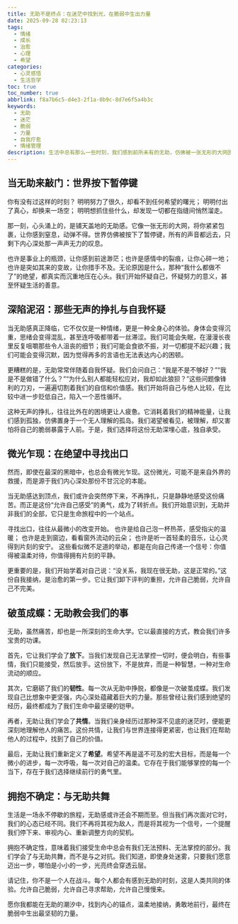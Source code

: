 ```yaml
---
title: 无助不是终点：在迷茫中找到光，在脆弱中生出力量
date: 2025-09-28 02:23:13
tags:
  - 情绪
  - 成长
  - 治愈
  - 心理
  - 希望
categories:
  - 心灵感悟
  - 生活哲学
toc: true
toc_number: true
abbrlink: f8a7b6c5-d4e3-2f1a-0b9c-8d7e6f5a4b3c
keywords:
  - 无助
  - 迷茫
  - 脆弱
  - 力量
  - 自我疗愈
  - 情绪管理
description: 生活中总有那么一些时刻，我们感到前所未有的无助，仿佛被一张无形的大网困住，动弹不得。那些深陷泥沼的瞬间，让人怀疑自我，甚至失去方向。但请相信，无助并非终点，它更像是一次深刻的洗礼，一次让我们重新审视内心、发现内在力量的契机。这篇文章将带你温柔地穿越无助的迷雾，找到那束属于自己的光，在脆弱中生出坚韧的力量。
---
```


## 当无助来敲门：世界按下暂停键

你有没有过这样的时刻？
明明努力了很久，却看不到任何希望的曙光；
明明付出了真心，却换来一场空；
明明想抓住些什么，却发现一切都在指缝间悄然溜走。

那一刻，心头涌上的，是铺天盖地的无助感。它像一张无形的大网，将你紧紧包裹，让你感到窒息，动弹不得。世界仿佛被按下了暂停键，所有的声音都远去，只剩下内心深处那一声声无力的叹息。

也许是事业上的瓶颈，让你感到前途渺茫；也许是感情中的裂痕，让你心碎一地；也许是突如其来的变故，让你措手不及。无论原因是什么，那种“我什么都做不了”的绝望，都真实而沉重地压在心头。我们开始怀疑自己，怀疑努力的意义，甚至怀疑生活的善意。

## 深陷泥沼：那些无声的挣扎与自我怀疑

当无助感真正降临，它不仅仅是一种情绪，更是一种全身心的体验。身体会变得沉重，思绪会变得混乱，甚至连呼吸都带着一丝滞涩。我们可能会失眠，在漫漫长夜里反复咀嚼那些令人沮丧的细节；我们可能会食欲不振，对一切都提不起兴趣；我们可能会变得沉默，因为觉得再多的言语也无法表达内心的困顿。

更糟糕的是，无助常常伴随着自我怀疑。我们会问自己：“我是不是不够好？”“我是不是做错了什么？”“为什么别人都能轻松应对，我却如此狼狈？”这些问题像锋利的刀刃，一遍遍切割着我们的自信和价值感。我们开始将自己与他人比较，在比较中进一步贬低自己，陷入一个恶性循环。

这种无声的挣扎，往往比外在的困境更让人疲惫。它消耗着我们的精神能量，让我们感到孤独，仿佛置身于一个无人理解的孤岛。我们渴望被看见，被理解，却又害怕将自己的脆弱暴露于人前。于是，我们选择将这份无助深埋心底，独自承受。

## 微光乍现：在绝望中寻找出口

然而，即使在最深的黑暗中，也总会有微光乍现。这份微光，可能不是来自外界的救援，而是源于我们内心深处那份不甘沉沦的本能。

当无助感达到顶点，我们或许会突然停下来，不再挣扎，只是静静地感受这份痛苦。而正是这份“允许自己感受”的勇气，成为了转折点。我们开始意识到，无助并非我们的全部，它只是生命旅程中的一个站点。

寻找出口，往往从最微小的改变开始。
也许是给自己泡一杯热茶，感受指尖的温暖；
也许是走到窗边，看看窗外流动的云朵；
也许是听一首轻柔的音乐，让心灵得到片刻的安宁。
这些看似微不足道的举动，都是在向自己传递一个信号：你值得被温柔对待，你值得拥有片刻的平静。

更重要的是，我们开始学着对自己说：“没关系，我现在很无助，这是正常的。”这份自我接纳，是治愈的第一步。它让我们卸下评判的重担，允许自己脆弱，允许自己不完美。

## 破茧成蝶：无助教会我们的事

无助，虽然痛苦，却也是一所深刻的生命大学。它以最直接的方式，教会我们许多宝贵的功课。

首先，它让我们学会了**放下**。当我们发现自己无法掌控一切时，便会明白，有些事情，我们只能接受，然后放手。这份放下，不是放弃，而是一种智慧，一种对生命流动的顺应。

其次，它磨砺了我们的**韧性**。每一次从无助中挣脱，都像是一次破茧成蝶。我们发现自己比想象中更坚强，内心深处蕴藏着巨大的力量。那些曾经让我们感到绝望的经历，最终都成为了我们生命中最坚硬的铠甲。

再者，无助让我们学会了**共情**。当我们亲身经历过那种深不见底的迷茫时，便能更深刻地理解他人的痛苦。这份共情，让我们与世界连接得更紧密，也让我们在帮助他人的过程中，找到了自己的价值。

最后，无助让我们重新定义了**希望**。希望不再是遥不可及的宏大目标，而是每一个微小的进步，每一次呼吸，每一次对自己的温柔。它存在于我们能够掌控的每一个当下，存在于我们选择继续前行的勇气里。

## 拥抱不确定：与无助共舞

生活是一场永不停歇的旅程，无助感或许还会不期而至。但当我们再次面对它时，我们的心态已经不同。我们不再将其视为敌人，而是将其视为一个信号，一个提醒我们停下来、审视内心、重新调整方向的契机。

拥抱不确定性，意味着我们接受生命中总会有我们无法预料、无法掌控的部分。我们学会了与无助共舞，而不是与之对抗。我们知道，即使身处迷雾，只要我们愿意迈出一步，哪怕是小小的一步，光亮终会穿透云层。

请记住，你不是一个人在战斗。每个人都会有感到无助的时刻，这是人类共同的体验。允许自己脆弱，允许自己寻求帮助，允许自己慢慢来。

愿你我都能在无助的潮汐中，找到内心的锚点，温柔地接纳，勇敢地前行，最终在脆弱中生出最坚韧的力量。